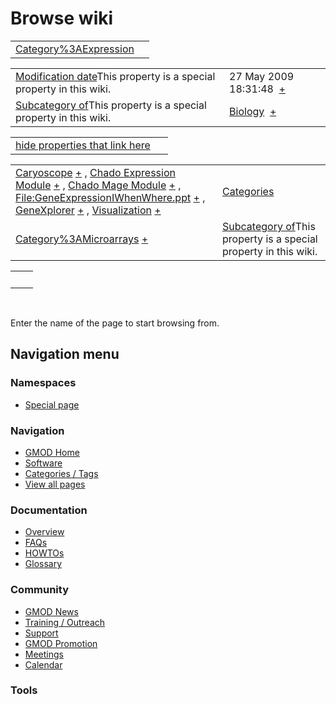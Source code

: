 



<span id="top"></span>




# <span dir="auto">Browse wiki</span>






|  |  |
|----|----|
| [Category%3AExpression](/wiki/Category%3AExpression "Category%3AExpression") |  |

|  |  |
|----|----|
| <span class="smw-highlighter" data-type="1" state="inline" data-title="Property"><span class="smwbuiltin">[Modification date](/wiki/Property:Modification_date "Property:Modification date")</span><span class="smwttcontent">This property is a special property in this wiki.</span></span> | <span class="smwb-value">27 May 2009 18:31:48  <span class="smwsearch">[+](/wiki/Special%3ASearchByProperty/Modification-20date/27-20May-202009-2018:31:48 "Special%3ASearchByProperty/Modification-20date/27-20May-202009-2018:31:48")</span></span> |
| <span class="smw-highlighter" data-type="1" state="inline" data-title="Property"><span class="smwbuiltin">[Subcategory of](/wiki/Property:Subcategory_of "Property:Subcategory of")</span><span class="smwttcontent">This property is a special property in this wiki.</span></span> | <span class="smwb-value">[Biology](/wiki/Category%3ABiology "Category%3ABiology")  <span class="smwsearch">[+](/wiki/Special%3ASearchByProperty/Subcategory-20of/Biology "Special%3ASearchByProperty/Subcategory-20of/Biology")</span></span> |

<span id="smw_browse_incoming"></span>

|  |  |
|----|----|
| [hide properties that link here](/mediawiki/index.php?title=Special:Browse&offset=0&dir=out&article=Category%3AExpression)  |  |

|  |  |
|----|----|
| <span class="smwb-ivalue">[Caryoscope](/wiki/Caryoscope "Caryoscope") <span class="smwbrowse">[+](/wiki/Special%3ABrowse/Caryoscope "Special%3ABrowse/Caryoscope")</span></span> , <span class="smwb-ivalue">[Chado Expression Module](/wiki/Chado_Expression_Module "Chado Expression Module") <span class="smwbrowse">[+](/wiki/Special%3ABrowse/Chado-20Expression-20Module "Special%3ABrowse/Chado-20Expression-20Module")</span></span> , <span class="smwb-ivalue">[Chado Mage Module](/wiki/Chado_Mage_Module "Chado Mage Module") <span class="smwbrowse">[+](/wiki/Special%3ABrowse/Chado-20Mage-20Module "Special%3ABrowse/Chado-20Mage-20Module")</span></span> , <span class="smwb-ivalue">[File:GeneExpressionIWhenWhere.ppt](/wiki/File:GeneExpressionIWhenWhere.ppt "File:GeneExpressionIWhenWhere.ppt") <span class="smwbrowse">[+](/wiki/Special%3ABrowse/File:GeneExpressionIWhenWhere.ppt "Special%3ABrowse/File:GeneExpressionIWhenWhere.ppt")</span></span> , <span class="smwb-ivalue">[GeneXplorer](/wiki/GeneXplorer "GeneXplorer") <span class="smwbrowse">[+](/wiki/Special%3ABrowse/GeneXplorer "Special%3ABrowse/GeneXplorer")</span></span> , <span class="smwb-ivalue">[Visualization](/wiki/Visualization "Visualization") <span class="smwbrowse">[+](/wiki/Special%3ABrowse/Visualization "Special%3ABrowse/Visualization")</span></span> | [Categories](/wiki/Special%3ACategories "Special%3ACategories") |
| <span class="smwb-ivalue">[Category%3AMicroarrays](/wiki/Category%3AMicroarrays "Category%3AMicroarrays") <span class="smwbrowse">[+](/wiki/Special%3ABrowse/Category%3AMicroarrays "Special%3ABrowse/Category%3AMicroarrays")</span></span> | <span class="smw-highlighter" data-type="1" state="inline" data-title="Property"><span class="smwbuiltin">[Subcategory of](/wiki/Property:Subcategory_of "Property:Subcategory of")</span><span class="smwttcontent">This property is a special property in this wiki.</span></span> |

|     |     |
|-----|-----|
|     |     |

 

Enter the name of the page to start browsing from.  








## Navigation menu



### Namespaces

- <span id="ca-nstab-special">[Special
  page](/wiki/Special%3ABrowse/Category%3AExpression "This is a special page, you cannot edit the page itself")</span>






### Navigation



- <span id="n-GMOD-Home">[GMOD Home](/wiki/Main_Page)</span>
- <span id="n-Software">[Software](/wiki/GMOD_Components)</span>
- <span id="n-Categories-.2F-Tags">[Categories /
  Tags](/wiki/Categories)</span>
- <span id="n-View-all-pages">[View all
  pages](/wiki/Special:AllPages)</span>




### Documentation



- <span id="n-Overview">[Overview](/wiki/Overview)</span>
- <span id="n-FAQs">[FAQs](/wiki/Category%3AFAQ)</span>
- <span id="n-HOWTOs">[HOWTOs](/wiki/Category%3AHOWTO)</span>
- <span id="n-Glossary">[Glossary](/wiki/Glossary)</span>




### Community



- <span id="n-GMOD-News">[GMOD News](/wiki/GMOD_News)</span>
- <span id="n-Training-.2F-Outreach">[Training /
  Outreach](/wiki/Training_and_Outreach)</span>
- <span id="n-Support">[Support](/wiki/Support)</span>
- <span id="n-GMOD-Promotion">[GMOD
  Promotion](/wiki/GMOD_Promotion)</span>
- <span id="n-Meetings">[Meetings](/wiki/Meetings)</span>
- <span id="n-Calendar">[Calendar](/wiki/Calendar)</span>




### Tools












<!-- -->




